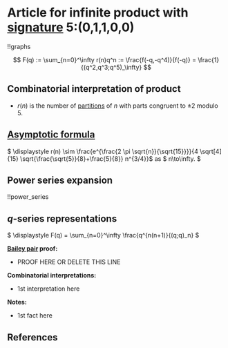 # Article for infinite product with [signature](../product_signature.html) 5:(0,1,1,0,0)

!!graphs

$$ F(q) := \sum_{n=0}^\infty r(n)q^n := \frac{f(-q,-q^4)}{f(-q)} = \frac{1}{(q^2,q^3;q^5)_\infty} $$

## Combinatorial interpretation of product

- $r(n)$ is the number of [partitions](../partitions.html#integer_partitions) of $n$ with parts congruent to $\pm 2$
modulo 5.

## [Asymptotic formula](../asymptotics.html)

$ \displaystyle r(n) \sim \frac{e^{\frac{2 \pi  \sqrt{n}}{\sqrt{15}}}}{4 \sqrt[4]{15} \sqrt{\frac{\sqrt{5}}{8}+\frac{5}{8}} n^{3/4}}$ as $ n\to\infty. $

## Power series expansion

!!power_series

## $q$-series representations

$ \displaystyle F(q) = \sum_{n=0}^\infty \frac{q^{n(n+1)}{(q;q)_n} $

**[Bailey pair](../Bailey_pairs.html) proof:**
- PROOF HERE OR DELETE THIS LINE

**Combinatorial interpretations:**
- 1st interpretation here
    
**Notes:**
- 1st fact here

## References
